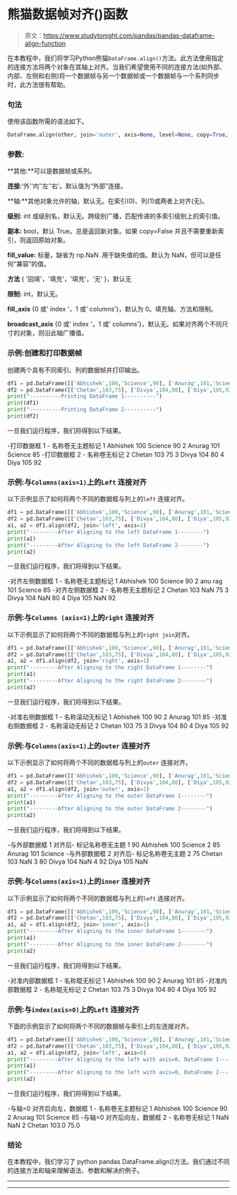# 熊猫数据帧对齐()函数

> 原文：<https://www.studytonight.com/pandas/pandas-dataframe-align-function>

在本教程中，我们将学习Python熊猫`DataFrame.align()`方法。此方法使用指定的连接方法将两个对象在其轴上对齐。当我们希望使用不同的连接方法(如外部、内部、左侧和右侧)将一个数据帧与另一个数据帧或一个数据帧与一个系列同步时，此方法很有帮助。

### 句法

使用该函数所需的语法如下。

```py
DataFrame.align(other, join='outer', axis=None, level=None, copy=True, fill_value=None, method=None, limit=None, fill_axis=0, broadcast_axis=None)
```

### 参数:

**其他:**可以是数据帧或系列。

**连接:**‘外’‘内’‘左’‘右’。默认值为“外部”连接。

**轴:**其他对象允许的轴，默认无。在索引(0)、列(1)或两者上对齐(无)。

**级别:** int 或级别名，默认无。跨级别广播，匹配传递的多索引级别上的索引值。

**副本:** bool，默认 True。总是返回新对象。如果 copy=False 并且不需要重新索引，则返回原始对象。

**fill_value:** 标量，缺省为 np.NaN .用于缺失值的值。默认为 NaN，但可以是任何“兼容”的值。

**方法** { '回填'，'填充'，'填充'，'无' }，默认无

**限制:** int，默认无。

**fill_axis** {0 或' index '，1 或' columns'}，默认为 0。填充轴、方法和限制。

**broadcast_axis** {0 或' index '，1 或' columns'}，默认无。如果对齐两个不同尺寸的对象，则沿此轴广播值。

### 示例:创建和打印数据帧

创建两个具有不同索引、列的数据帧并打印输出。

```py
df1 = pd.DataFrame([['Abhishek',100,'Science',90], ['Anurag',101,'Science',85]], columns=['Name', 'Roll No', 'Subject', 'Marks'], index=[1,2])
df2 = pd.DataFrame([['Chetan',103,75], ['Divya',104,80], ['Diya',105,92]], columns=['Name', 'Roll No', 'Marks'], index=[2,3,4])
print("----------Printing DataFrame 1----------")
print(df1)
print("----------Printing DataFrame 2----------")
print(df2)
```

一旦我们运行程序，我们将得到以下结果。

-打印数据框 1 -
名称卷无主题标记
1 Abhishek 100 Science 90
2 Anurag 101 Science 85
-打印数据框 2 -
名称卷无标记
2 Chetan 103 75
3 Divya 104 80
4 Diya 105 92

### 示例:与`Columns(axis=1)`上的`Left` 连接对齐

以下示例显示了如何将两个不同的数据框与列上的`left` 连接对齐。

```py
df1 = pd.DataFrame([['Abhishek',100,'Science',90], ['Anurag',101,'Science',85]], columns=['Name', 'Roll No', 'Subject', 'Marks'], index=[1,2])
df2 = pd.DataFrame([['Chetan',103,75], ['Divya',104,80], ['Diya',105,92]], columns=['Name', 'Roll No', 'Marks'], index=[2,3,4])
a1, a2 = df1.align(df2, join='left', axis=1)
print("---------After Aligning to the left DataFrame 1--------")
print(a1)
print("---------After Aligning to the left DataFrame 2--------")
print(a2)
```

一旦我们运行程序，我们将得到以下结果。

-对齐左侧数据框 1 -
名称卷无主题标记
1 Abhishek 100 Science 90
2 anu rag 101 Science 85
-对齐左侧数据框 2 -
名称卷无主题标记
2 Chetan 103 NaN 75
3 Divya 104 NaN 80
4 Diya 105 NaN 92

### 示例:与`Columns (axis=1)`上的`right` 连接对齐

以下示例显示了如何将两个不同的数据框与列上的`right join`对齐。

```py
df1 = pd.DataFrame([['Abhishek',100,'Science',90], ['Anurag',101,'Science',85]], columns=['Name', 'Roll No', 'Subject', 'Marks'], index=[1,2])
df2 = pd.DataFrame([['Chetan',103,75], ['Divya',104,80], ['Diya',105,92]], columns=['Name', 'Roll No', 'Marks'], index=[2,3,4])
a1, a2 = df1.align(df2, join='right', axis=1)
print("---------After Aligning to the right DataFrame 1--------")
print(a1)
print("---------After Aligning to the right DataFrame 2--------")
print(a2)
```

一旦我们运行程序，我们将得到以下结果。

-对准右侧数据框 1 -
名称滚动无标记
1 Abhishek 100 90
2 Anurag 101 85
-对准右侧数据框 2 -
名称滚动无标记
2 Chetan 103 75
3 Divya 104 80
4 Diya 105 92

### 示例:与`Columns(axis=1)`上的`outer` 连接对齐

以下示例显示了如何将两个不同的数据框与列上的`outer` 连接对齐。

```py
df1 = pd.DataFrame([['Abhishek',100,'Science',90], ['Anurag',101,'Science',85]], columns=['Name', 'Roll No', 'Subject', 'Marks'], index=[1,2])
df2 = pd.DataFrame([['Chetan',103,75], ['Divya',104,80], ['Diya',105,92]], columns=['Name', 'Roll No', 'Marks'], index=[2,3,4])
a1, a2 = df1.align(df2, join='outer', axis=1)
print("---------After Aligning to the outer DataFrame 1--------")
print(a1)
print("---------After Aligning to the outer DataFrame 2--------")
print(a2)
```

一旦我们运行程序，我们将得到以下结果。

-与外部数据框 1 对齐后-
标记名称卷无主题
1 90 Abhishek 100 Science
2 85 Anurag 101 Science
-与外部数据框 2 对齐后-
标记名称卷无主题
2 75 Chetan 103 NaN
3 80 Divya 104 NaN
4 92 Diya 105 NaN

### 示例:与`Columns(axis=1)`上的`inner` 连接对齐

以下示例显示了如何将两个不同的数据框与列上的`left` 连接对齐。

```py
df1 = pd.DataFrame([['Abhishek',100,'Science',90], ['Anurag',101,'Science',85]], columns=['Name', 'Roll No', 'Subject', 'Marks'], index=[1,2])
df2 = pd.DataFrame([['Chetan',103,75], ['Divya',104,80], ['Diya',105,92]], columns=['Name', 'Roll No', 'Marks'], index=[2,3,4])
a1, a2 = df1.align(df2, join='inner', axis=1)
print("---------After Aligning to the inner DataFrame 1--------")
print(a1)
print("---------After Aligning to the inner DataFrame 2--------")
print(a2)
```

一旦我们运行程序，我们将得到以下结果。

-对准内部数据框 1 -
名称辊无标记
1 Abhishek 100 90
2 Anurag 101 85
-对准内部数据框 2 -
名称辊无标记
2 Chetan 103 75
3 Divya 104 80
4 Diya 105 92

### 示例:与`index(axis=0)`上的`Left` 连接对齐

下面的示例显示了如何将两个不同的数据帧与索引上的左连接对齐。

```py
df1 = pd.DataFrame([['Abhishek',100,'Science',90], ['Anurag',101,'Science',85]], columns=['Name', 'Roll No', 'Subject', 'Marks'], index=[1,2])
df2 = pd.DataFrame([['Chetan',103,75], ['Divya',104,80], ['Diya',105,92]], columns=['Name', 'Roll No', 'Marks'], index=[2,3,4])
a1, a2 = df1.align(df2, join='left', axis=0)
print("---------After Aligning to the left with axis=0, DataFrame 1--------")
print(a1)
print("---------After Aligning to the left with axis=0, DataFrame 2--------")
print(a2)
```

一旦我们运行程序，我们将得到以下结果。

-与轴=0 对齐后向左，数据框 1 -
名称卷无主题标记
1 Abhishek 100 Science 90
2 Anurag 101 Science 85
-与轴=0 对齐后向左，数据框 2 -
名称卷无标记
1 NaN NaN
2 Chetan 103.0 75.0

### 结论

在本教程中，我们学习了 python pandas DataFrame.align()方法。我们通过不同的连接方法和轴来理解语法、参数和解决的例子。

* * *

* * *